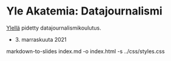 # Yle Akatemia: Datajournalismi

[Ylellä](https://yle.fi/) pidetty datajournalismikoulutus.

* <div>3. marraskuuta 2021</div>

markdown-to-slides index.md -o index.html -s ../css/styles.css
